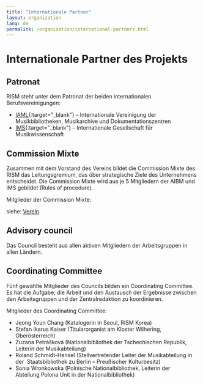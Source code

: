 ```yaml
---
title: "Internationale Partner"
layout: organization
lang: de
permalink: /organization/international-partners.html
---
```


# Internationale Partner des Projekts

## Patronat

RISM steht unter dem Patronat der beiden internationalen Berufsvereinigungen:

* [IAML](http://www.iaml.info){:target="_blank"} – Internationale Vereinigung der Musikbibliotheken, Musikarchive und Dokumentationszentren
* [IMS](https://www.musicology.org){:target="_blank"} – Internationale Gesellschaft für Musikwissenschaft

## Commission Mixte

Zusammen mit dem Vorstand des Vereins bildet die Commission Mixte des RISM das Leitungsgremium, das über strategische Ziele des Unternehmens entscheidet. Die Commission Mixte wird aus je 5 Mitgliedern der AIBM und IMS gebildet (Rules of procedure).

Mitglieder der Commission Mixte:

siehe: [Verein](/organization/the-association.html)

## Advisory council

Das Council besteht aus allen aktiven Mitgliedern der Arbeitsgruppen in allen Ländern.

## Coordinating Committee

Fünf gewählte Mitglieder des Councils bilden ein Coordinating Committee. Es hat die Aufgabe, die Arbeit und den Austausch der Ergebnisse zwischen den Arbeitsgruppen und der Zentralredaktion zu koordinieren.

Mitglieder des Coordinating Committee:

* Jeong Youn Chang (Katalogerin in Seoul, RISM Korea)
* Stefan Ikarus Kaiser (Titularorganist am Kloster Wilhering, Oberösterreich)
* Zuzana Petrášková (Nationalbibliothek der Tschechischen Republik, Leiterin der Musikabteilung)
* Roland Schmidt-Hensel (Stellvertretender Leiter der Musikabteilung in der  Staatsbibliothek zu Berlin – Preußischer Kulturbesitz)
* Sonia Wronkowska (Polnische Nationalbibliothek, Leiterin der Abteilung Polona Unit in der Nationalbibliothek)